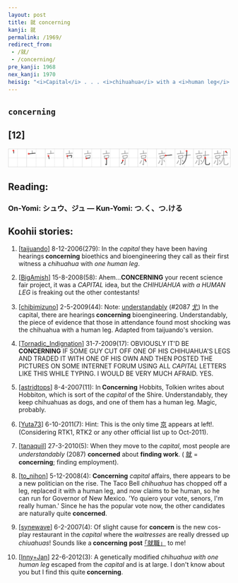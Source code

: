 ```yaml
---
layout: post
title: 就 concerning
kanji: 就
permalink: /1969/
redirect_from:
 - /就/
 - /concerning/
pre_kanji: 1968
nex_kanji: 1970
heisig: "<i>Capital</i> . . . <i>chihuahua</i> with a <i>human leg</i> in place of one of its paws."
---
```


## `concerning`

## [12]

<div class="stroke"><img src="../images/E5B0B1.png" /></div>

## Reading:

### On-Yomi: シュウ、ジュ &mdash; Kun-Yomi: つ.く、つ.ける

## Koohii stories:

1) [<a href="http://kanji.koohii.com/profile/taijuando">taijuando</a>] 8-12-2006(279): In the <em>capital</em> they have been having hearings<strong> concerning</strong> bioethics and bioengineering they call as their first witness a <em>chihuahua</em> with <em>one human leg</em>. 

2) [<a href="http://kanji.koohii.com/profile/BigAmish">BigAmish</a>] 15-8-2008(58): Ahem...<strong>CONCERNING</strong> your recent science fair project, it was a <em>CAPITAL</em> idea, but the <em>CHIHUAHUA with a HUMAN LEG</em> is freaking out the other contestants! 

3) [<a href="http://kanji.koohii.com/profile/chibimizuno">chibimizuno</a>] 2-5-2009(44): Note: <a href="../2087">understandably</a> <span class="index">(#2087 <a href="http://jisho.org/kanji/details/尤">尤</a>)</span> In the capital, there are hearings<strong> concerning</strong> bioengineering. Understandably, the piece of evidence that those in attendance found most shocking was the chihuahua with a human leg. Adapted from taijuando&#039;s version. 

4) [<a href="http://kanji.koohii.com/profile/Tornadic_Indignation">Tornadic_Indignation</a>] 31-7-2009(17): OBVIOUSLY IT&#039;D BE<strong> CONCERNING</strong> IF SOME GUY CUT OFF ONE OF HIS CHIHUAHUA&#039;S LEGS AND TRADED IT WITH ONE OF HIS OWN AND THEN POSTED THE PICTURES ON SOME INTERNET FORUM USING ALL <em>CAPITAL</em> LETTERS LIKE THIS WHILE TYPING. I WOULD BE VERY MUCH AFRAID. YES. 

5) [<a href="http://kanji.koohii.com/profile/astridtops">astridtops</a>] 8-4-2007(11): In<strong> Concerning</strong> Hobbits, Tolkien writes about Hobbiton, which is sort of the <em>capital</em> of the Shire. Understandably, they keep chihuahuas as dogs, and one of them has a human leg. Magic, probably. 

6) [<a href="http://kanji.koohii.com/profile/Yuta73">Yuta73</a>] 6-10-2011(7): Hint: This is the only time   <a href="http://jisho.org/kanji/details/京">京</a>   appears at left!. (Considering RTK1, RTK2 or any other official list up to Oct-2011). 

7) [<a href="http://kanji.koohii.com/profile/tanaquil">tanaquil</a>] 27-3-2010(5): When they move to the <em>capital</em>, most people are <em>understandably</em> (2087) <strong>concerned</strong> about <strong>finding work</strong>. (  <a href="http://jisho.org/kanji/details/就">就</a>   =<strong> concerning</strong>; finding employment). 

8) [<a href="http://kanji.koohii.com/profile/to_nihon">to_nihon</a>] 5-12-2008(4): <strong>Concerning</strong> <em>capital</em> affairs, there appears to be a new politician on the rise. The Taco Bell <em>chihuahua</em> has chopped off a leg, replaced it with a human leg, and now claims to be human, so he can run for Governor of New Mexico. &#039;Yo quiero your vote, senors, I&#039;m really human.&#039; Since he has the popular vote now, the other candidates are naturally quite <strong>concerned</strong>. 

9) [<a href="http://kanji.koohii.com/profile/synewave">synewave</a>] 6-2-2007(4): Of slight cause for <strong>concern</strong> is the new cos-play restaurant in the <em>capital</em> where the <em>waitresses</em> are really dressed up <em>chiuahuas</em>! Sounds like a<strong> concerning</strong> <strong>post</strong>   <a href="http://jisho.org/kanji/details/｢就職」">｢就職」</a>   to me! 

10) [<a href="http://kanji.koohii.com/profile/Inny+Jan">Inny+Jan</a>] 22-6-2012(3): A genetically modified <em>chihuahua with one human leg</em> escaped from the <em>capital</em> and is at large. I don&#039;t know about you but I find this quite<strong> concerning</strong>. 
